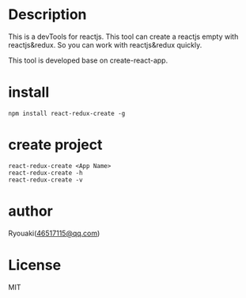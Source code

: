 # Description
This is a devTools for reactjs. This tool can create a reactjs empty with reactjs&redux.
So you can work with reactjs&redux quickly.

This tool is developed base on create-react-app.

# install
```
npm install react-redux-create -g 
```

# create project
```
react-redux-create <App Name>
react-redux-create -h
react-redux-create -v
```

# author
Ryouaki(46517115@qq.com)

# License
MIT